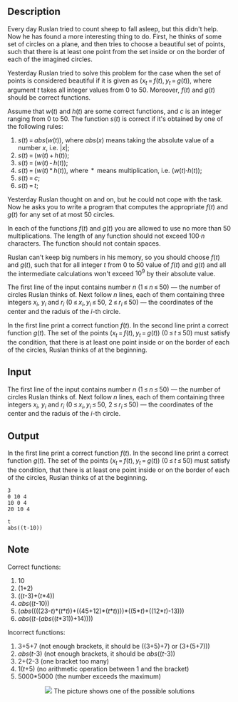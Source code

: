 ## Description

<div><p>Every day Ruslan tried to count sheep to fall asleep, but this didn't help. Now he has found a more interesting thing to do. First, he thinks of some set of circles on a plane, and then tries to choose a beautiful set of points, such that there is at least one point from the set inside or on the border of each of the imagined circles.</p><p>Yesterday Ruslan tried to solve this problem for the case when the set of points is considered beautiful if it is given as <span class="tex-span">(<i>x</i><sub class="lower-index"><i>t</i></sub> = <i>f</i>(<i>t</i>), <i>y</i><sub class="lower-index"><i>t</i></sub> = <i>g</i>(<i>t</i>))</span>, where argument <span class="tex-span"><i>t</i></span> takes all integer values from <span class="tex-span">0</span> to <span class="tex-span">50</span>. Moreover, <span class="tex-span"><i>f</i>(<i>t</i>)</span> and <span class="tex-span"><i>g</i>(<i>t</i>)</span> should be <span class="tex-font-style-it">correct</span> functions.</p><p>Assume that <span class="tex-span"><i>w</i>(<i>t</i>)</span> and <span class="tex-span"><i>h</i>(<i>t</i>)</span> are some correct functions, and <span class="tex-span"><i>c</i></span> is an integer ranging from <span class="tex-span">0</span> to <span class="tex-span">50</span>. The function <span class="tex-span"><i>s</i>(<i>t</i>)</span> is correct if it's obtained by one of the following rules: </p><ol><li> <span class="tex-span"><i>s</i>(<i>t</i>) = <i>abs</i>(<i>w</i>(<i>t</i>))</span>, where <span class="tex-span"><i>abs</i>(<i>x</i>)</span> means taking the absolute value of a number <span class="tex-span"><i>x</i></span>, i.e. <span class="tex-span">|<i>x</i>|</span>;</li><li> <span class="tex-span"><i>s</i>(<i>t</i>) = (<i>w</i>(<i>t</i>) + <i>h</i>(<i>t</i>))</span>;</li><li> <span class="tex-span"><i>s</i>(<i>t</i>) = (<i>w</i>(<i>t</i>) - <i>h</i>(<i>t</i>))</span>;</li><li> <span class="tex-span"><i>s</i>(<i>t</i>) = (<i>w</i>(<i>t</i>) * <i>h</i>(<i>t</i>))</span>, where <span class="tex-span"> * </span> means multiplication, i.e. <span class="tex-span">(<i>w</i>(<i>t</i>)·<i>h</i>(<i>t</i>))</span>;</li><li> <span class="tex-span"><i>s</i>(<i>t</i>) = <i>c</i></span>;</li><li> <span class="tex-span"><i>s</i>(<i>t</i>) = <i>t</i></span>;</li></ol><p>Yesterday Ruslan thought on and on, but he could not cope with the task. Now he asks you to write a program that computes the appropriate <span class="tex-span"><i>f</i>(<i>t</i>)</span> and <span class="tex-span"><i>g</i>(<i>t</i>)</span> for any set of at most <span class="tex-span">50</span> circles.</p><p>In each of the functions <span class="tex-span"><i>f</i>(<i>t</i>)</span> and <span class="tex-span"><i>g</i>(<i>t</i>)</span> you are allowed to use no more than <span class="tex-span">50</span> multiplications. The length of any function should not exceed <span class="tex-span">100·<i>n</i></span> characters. The function <span class="tex-font-style-bf">should not contain spaces.</span></p><p>Ruslan can't keep big numbers in his memory, so you should choose <span class="tex-span"><i>f</i>(<i>t</i>)</span> and <span class="tex-span"><i>g</i>(<i>t</i>)</span>, such that for all integer <span class="tex-span"><i>t</i></span> from <span class="tex-span">0</span> to <span class="tex-span">50</span> value of <span class="tex-span"><i>f</i>(<i>t</i>)</span> and <span class="tex-span"><i>g</i>(<i>t</i>)</span> and all the intermediate calculations won't exceed <span class="tex-span">10<sup class="upper-index">9</sup></span> by their absolute value.</p></div><div class="input-specification"><p>The first line of the input contains number <span class="tex-span"><i>n</i></span> (<span class="tex-span">1 ≤ <i>n</i> ≤ 50</span>)&nbsp;— the number of circles Ruslan thinks of. Next follow <span class="tex-span"><i>n</i></span> lines, each of them containing three integers <span class="tex-span"><i>x</i><sub class="lower-index"><i>i</i></sub></span>, <span class="tex-span"><i>y</i><sub class="lower-index"><i>i</i></sub></span> and <span class="tex-span"><i>r</i><sub class="lower-index"><i>i</i></sub></span> (<span class="tex-span">0 ≤ <i>x</i><sub class="lower-index"><i>i</i></sub>, <i>y</i><sub class="lower-index"><i>i</i></sub> ≤ 50</span>, <span class="tex-span">2 ≤ <i>r</i><sub class="lower-index"><i>i</i></sub> ≤ 50</span>)&nbsp;— the coordinates of the center and the raduis of the <span class="tex-span"><i>i</i></span>-th circle.</p></div><div class="output-specification"><p>In the first line print a correct function <span class="tex-span"><i>f</i>(<i>t</i>)</span>. In the second line print a correct function <span class="tex-span"><i>g</i>(<i>t</i>)</span>. The set of the points <span class="tex-span">(<i>x</i><sub class="lower-index"><i>t</i></sub> = <i>f</i>(<i>t</i>), <i>y</i><sub class="lower-index"><i>t</i></sub> = <i>g</i>(<i>t</i>))</span> (<span class="tex-span">0 ≤ <i>t</i> ≤ 50</span>) must satisfy the condition, that there is at least one point inside or on the border of each of the circles, Ruslan thinks of at the beginning.</p></div>

## Input

<p>The first line of the input contains number <span class="tex-span"><i>n</i></span> (<span class="tex-span">1 ≤ <i>n</i> ≤ 50</span>)&nbsp;— the number of circles Ruslan thinks of. Next follow <span class="tex-span"><i>n</i></span> lines, each of them containing three integers <span class="tex-span"><i>x</i><sub class="lower-index"><i>i</i></sub></span>, <span class="tex-span"><i>y</i><sub class="lower-index"><i>i</i></sub></span> and <span class="tex-span"><i>r</i><sub class="lower-index"><i>i</i></sub></span> (<span class="tex-span">0 ≤ <i>x</i><sub class="lower-index"><i>i</i></sub>, <i>y</i><sub class="lower-index"><i>i</i></sub> ≤ 50</span>, <span class="tex-span">2 ≤ <i>r</i><sub class="lower-index"><i>i</i></sub> ≤ 50</span>)&nbsp;— the coordinates of the center and the raduis of the <span class="tex-span"><i>i</i></span>-th circle.</p>

## Output

<p>In the first line print a correct function <span class="tex-span"><i>f</i>(<i>t</i>)</span>. In the second line print a correct function <span class="tex-span"><i>g</i>(<i>t</i>)</span>. The set of the points <span class="tex-span">(<i>x</i><sub class="lower-index"><i>t</i></sub> = <i>f</i>(<i>t</i>), <i>y</i><sub class="lower-index"><i>t</i></sub> = <i>g</i>(<i>t</i>))</span> (<span class="tex-span">0 ≤ <i>t</i> ≤ 50</span>) must satisfy the condition, that there is at least one point inside or on the border of each of the circles, Ruslan thinks of at the beginning.</p>





```input1
3
0 10 4
10 0 4
20 10 4

```




```output1
t 
abs((t-10))
```



## Note

<p><span class="tex-font-style-bf">Correct functions:</span></p><ol><li> <span class="tex-span">10</span></li><li> (<span class="tex-span">1</span>+<span class="tex-span">2</span>)</li><li> ((<span class="tex-span"><i>t</i></span>-<span class="tex-span">3</span>)+(<span class="tex-span"><i>t</i></span>*<span class="tex-span">4</span>))</li><li> <span class="tex-span"><i>abs</i>((<i>t</i></span>-<span class="tex-span">10))</span></li><li> <span class="tex-span">(<i>abs</i>((((23</span>-<span class="tex-span"><i>t</i></span>)*(<span class="tex-span"><i>t</i></span>*<span class="tex-span"><i>t</i></span>))+((<span class="tex-span">45</span>+<span class="tex-span">12</span>)*(<span class="tex-span"><i>t</i></span>*<span class="tex-span"><i>t</i>))))</span>*<span class="tex-span">((5</span>*<span class="tex-span"><i>t</i></span>)+((<span class="tex-span">12</span>*<span class="tex-span"><i>t</i></span>)-<span class="tex-span">13)))</span></li><li> <span class="tex-span"><i>abs</i>((<i>t</i></span>-(<span class="tex-span"><i>abs</i>((<i>t</i></span>*<span class="tex-span">31</span>))+<span class="tex-span">14))))</span></li></ol><p><span class="tex-font-style-bf">Incorrect functions:</span></p><ol><li> <span class="tex-span">3</span>+<span class="tex-span">5</span>+<span class="tex-span">7</span> (not enough brackets, it should be ((<span class="tex-span">3</span>+<span class="tex-span">5</span>)+<span class="tex-span">7</span>) or (<span class="tex-span">3</span>+(<span class="tex-span">5</span>+<span class="tex-span">7</span>))) </li><li> <span class="tex-span"><i>abs</i>(<i>t</i></span>-<span class="tex-span">3)</span> (not enough brackets, it should be <span class="tex-span"><i>abs</i>((<i>t</i></span>-<span class="tex-span">3))</span></li><li> <span class="tex-span">2</span>+<span class="tex-span">(2</span>-<span class="tex-span">3</span> (one bracket too many)</li><li> <span class="tex-span">1</span>(<span class="tex-span"><i>t</i></span>+<span class="tex-span">5</span>) (no arithmetic operation between 1 and the bracket)</li><li> <span class="tex-span">5000</span>*<span class="tex-span">5000</span> (the number exceeds the maximum)</li></ol><center> <img class="tex-graphics" src="file://lAwvp8c8.png" style="max-width: 100.0%;max-height: 100.0%;"> The picture shows one of the possible solutions</center>

